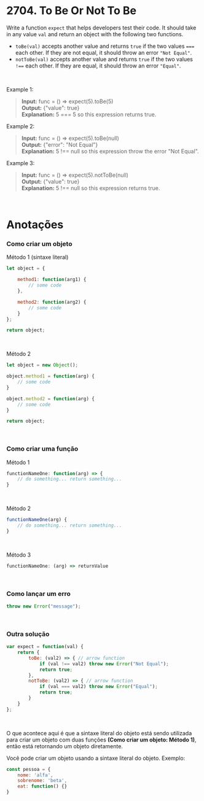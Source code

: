 # 2704. To Be Or Not To Be

Write a function `expect` that helps developers test their code. It should take in any value `val` and return an object with the following two functions.

- `toBe(val)` accepts another value and returns `true` if the two values `===` each other. If they are not equal, it should throw an error `"Not Equal"`.   
- `notToBe(val)` accepts another value and returns `true` if the two values `!==` each other. If they are equal, it should throw an error `"Equal"`.

<br> 

Example 1:

> **Input:** func = () => expect(5).toBe(5)  
> **Output:** {"value": true}  
> **Explanation:** 5 === 5 so this expression returns true.  

Example 2:

> **Input:** func = () => expect(5).toBe(null)  
> **Output:** {"error": "Not Equal"}  
> **Explanation:** 5 !== null so this expression throw the error "Not Equal".  

Example 3:

> **Input:** func = () => expect(5).notToBe(null)  
> **Output:** {"value": true}  
> **Explanation:** 5 !== null so this expression returns true.

<br>

# Anotações  

### Como criar um objeto

Método 1 (sintaxe literal)

```js
let object = {

    method1: function(arg1) {
        // some code
    },

    method2: function(arg2) {
        // some code
    }
};

return object;
```

<br>

Método 2

```js
let object = new Object();

object.method1 = function(arg) {
    // some code
}

object.method2 = function(arg) {
    // some code
}

return object;
```

<br>

### Como criar uma função

Método 1

```js
functionNameOne: function(arg) => {
    // do something... return something...
}
```

<br>

Método 2

```js
functionNameOne(arg) {
    // do something... return something... 
}
```

<br>

Método 3

```js
functionNameOne: (arg) => returnValue
```

<br>

### Como lançar um erro

```js
throw new Error("message");
```

<br>

### Outra solução

```js
var expect = function(val) {
    return {
        toBe: (val2) => { // arrow function
            if (val !== val2) throw new Error("Not Equal");
            return true;
        },
        notToBe: (val2) => { // arrow function
            if (val === val2) throw new Error("Equal");
            return true;
        }
    }
};
```

<br>

O que acontece aqui é que a sintaxe literal do objeto está sendo utilizada para criar um objeto com duas funções **(Como criar um objeto: Método 1)**, então está retornando um objeto diretamente.  

Você pode criar um objeto usando a sintaxe literal do objeto. Exemplo:  

```js
const pessoa = {
    nome: 'alfa',
    sobrenome: 'beta',
    eat: function() {}
}
```